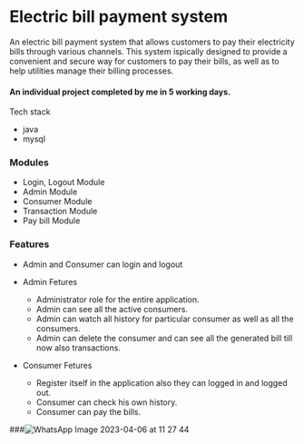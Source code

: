 # Electric bill payment system

An electric bill payment system that allows customers to pay their electricity bills through various channels. This system ispically designed to provide a convenient and secure way for customers to pay their bills, as well as to help utilities manage their billing processes.

#### An individual project completed by me in 5 working days.

 Tech stack
<ul>
<li>java</li>
<li>mysql</li>
</ul>

### Modules
<ul>
<li>Login, Logout Module</li>
<li>Admin Module</li>
<li>Consumer Module</li>
<li>Transaction Module</li>
<li>Pay bill Module</li>
</ul>

### Features
<ul>
  <li>Admin and Consumer can login and logout</li>
  <li>
    <p>Admin Fetures</p>
    <ul>
      <li>Administrator role for the entire application.</li>
      <li>Admin can see all the active consumers.</li>
      <li>Admin can watch all history for particular consumer as well as all the consumers.</li>
      <li>Admin can delete the consumer and can see all the generated bill till now also transactions.</li>
    </ul>
  </li>
  <li>
    <p>Consumer Fetures</p>
    <ul>
      <li>Register itself in the application also they can logged in and logged out.</li>
      <li>Consumer can check his own history.</li>
      <li>Consumer can pay the bills.</li>
    </ul>
  </li>
</ul>

###![WhatsApp Image 2023-04-06 at 11 27 44](https://user-images.githubusercontent.com/115461666/230284621-366ebad7-a6ba-48c8-81fc-c0da5d74b285.jpg)
